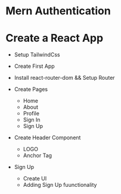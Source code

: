 # Mern Authentication

# Create a React App

- Setup TailwindCss
- Create First App
- Install react-router-dom && Setup Router
- Create Pages

  - Home
  - About
  - Profile
  - Sign In
  - Sign Up

- Create Header Component

  - LOGO
  - Anchor Tag

- Sign Up
  - Create UI
  - Adding Sign Up fuunctionality
